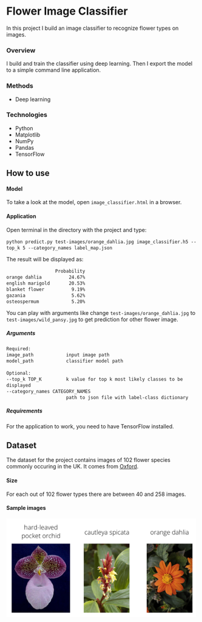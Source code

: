 # Flower Image Classifier

In this project I build an image classifier to recognize flower types on images.

### Overview

I build and train the classifier using deep learning. Then I export the model to a simple command line application.

### Methods

* Deep learning

### Technologies

* Python
* Matplotlib
* NumPy
* Pandas
* TensorFlow

## How to use

#### Model

To take a look at the model, open `image_classifier.html` in a browser.

#### Application

Open terminal in the directory with the project and type:
```
python predict.py test-images/orange_dahlia.jpg image_classifier.h5 --top_k 5 --category_names label_map.json
```
The result will be displayed as:
```
                  Probability
orange dahlia          24.67%
english marigold       20.53%
blanket flower          9.19%
gazania                 5.62%
osteospermum            5.20%

```
You can play with arguments like change `test-images/orange_dahlia.jpg` to `test-images/wild_pansy.jpg` to get prediction for other flower image.

##### Arguments
```
Required:
image_path            input image path
model_path            classifier model path

Optional:
--top_k TOP_K         k value for top k most likely classes to be displayed
--category_names CATEGORY_NAMES
                      path to json file with label-class dictionary

```


##### Requirements
For the application to work, you need to have TensorFlow installed.

## Dataset

The dataset for the project contains images of 102 flower species commonly occuring in the UK. It comes from [Oxford](http://www.robots.ox.ac.uk/~vgg/data/flowers/102/index.html).

#### Size

For each out of 102 flower types there are between 40 and 258 images.

#### Sample images

<img src="assets/Flowers.png" width="500">

